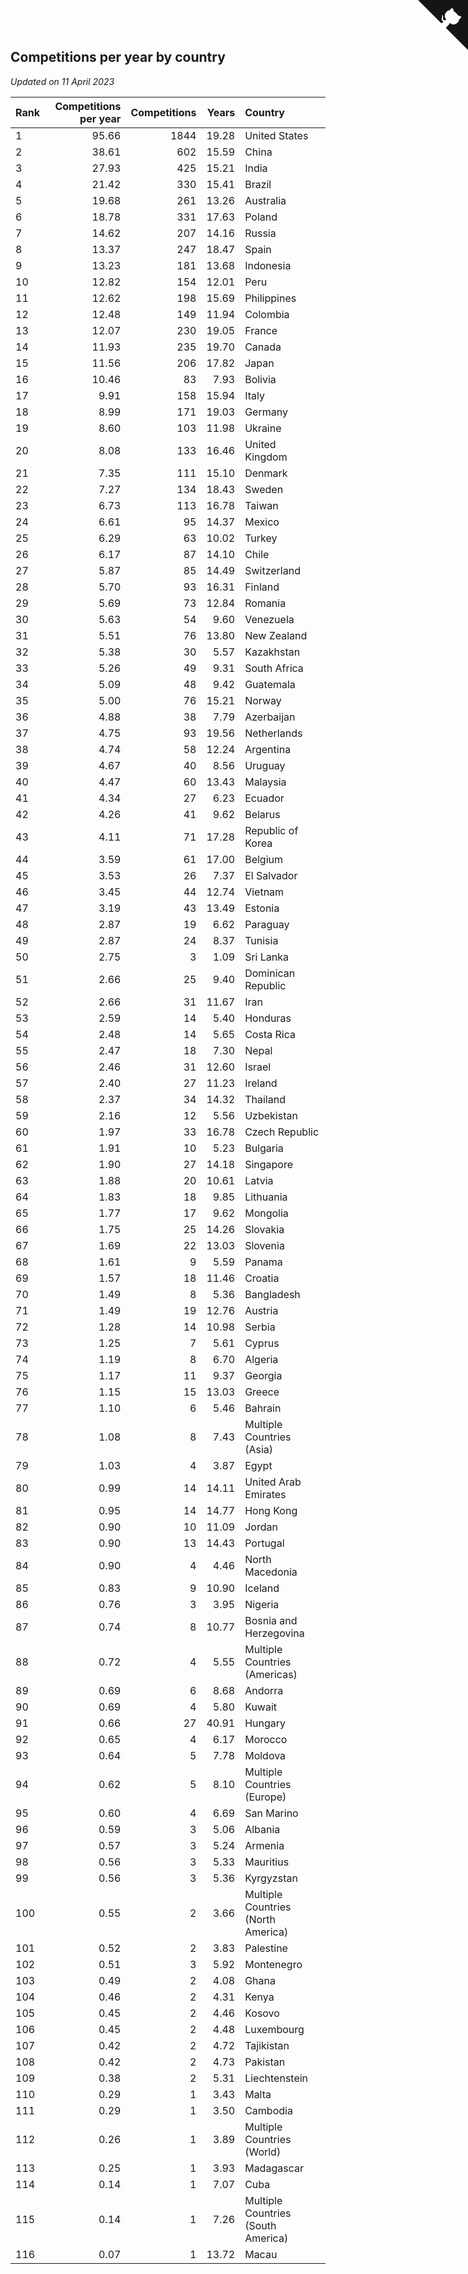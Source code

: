 ## Competitions per year by country

*Updated on 11 April 2023*

| Rank | Competitions per year | Competitions | Years | Country |
| :--- | ---: | ---: | ---: | :--- |
| 1 | 95.66 | 1844 | 19.28 | United States |
| 2 | 38.61 | 602 | 15.59 | China |
| 3 | 27.93 | 425 | 15.21 | India |
| 4 | 21.42 | 330 | 15.41 | Brazil |
| 5 | 19.68 | 261 | 13.26 | Australia |
| 6 | 18.78 | 331 | 17.63 | Poland |
| 7 | 14.62 | 207 | 14.16 | Russia |
| 8 | 13.37 | 247 | 18.47 | Spain |
| 9 | 13.23 | 181 | 13.68 | Indonesia |
| 10 | 12.82 | 154 | 12.01 | Peru |
| 11 | 12.62 | 198 | 15.69 | Philippines |
| 12 | 12.48 | 149 | 11.94 | Colombia |
| 13 | 12.07 | 230 | 19.05 | France |
| 14 | 11.93 | 235 | 19.70 | Canada |
| 15 | 11.56 | 206 | 17.82 | Japan |
| 16 | 10.46 | 83 | 7.93 | Bolivia |
| 17 | 9.91 | 158 | 15.94 | Italy |
| 18 | 8.99 | 171 | 19.03 | Germany |
| 19 | 8.60 | 103 | 11.98 | Ukraine |
| 20 | 8.08 | 133 | 16.46 | United Kingdom |
| 21 | 7.35 | 111 | 15.10 | Denmark |
| 22 | 7.27 | 134 | 18.43 | Sweden |
| 23 | 6.73 | 113 | 16.78 | Taiwan |
| 24 | 6.61 | 95 | 14.37 | Mexico |
| 25 | 6.29 | 63 | 10.02 | Turkey |
| 26 | 6.17 | 87 | 14.10 | Chile |
| 27 | 5.87 | 85 | 14.49 | Switzerland |
| 28 | 5.70 | 93 | 16.31 | Finland |
| 29 | 5.69 | 73 | 12.84 | Romania |
| 30 | 5.63 | 54 | 9.60 | Venezuela |
| 31 | 5.51 | 76 | 13.80 | New Zealand |
| 32 | 5.38 | 30 | 5.57 | Kazakhstan |
| 33 | 5.26 | 49 | 9.31 | South Africa |
| 34 | 5.09 | 48 | 9.42 | Guatemala |
| 35 | 5.00 | 76 | 15.21 | Norway |
| 36 | 4.88 | 38 | 7.79 | Azerbaijan |
| 37 | 4.75 | 93 | 19.56 | Netherlands |
| 38 | 4.74 | 58 | 12.24 | Argentina |
| 39 | 4.67 | 40 | 8.56 | Uruguay |
| 40 | 4.47 | 60 | 13.43 | Malaysia |
| 41 | 4.34 | 27 | 6.23 | Ecuador |
| 42 | 4.26 | 41 | 9.62 | Belarus |
| 43 | 4.11 | 71 | 17.28 | Republic of Korea |
| 44 | 3.59 | 61 | 17.00 | Belgium |
| 45 | 3.53 | 26 | 7.37 | El Salvador |
| 46 | 3.45 | 44 | 12.74 | Vietnam |
| 47 | 3.19 | 43 | 13.49 | Estonia |
| 48 | 2.87 | 19 | 6.62 | Paraguay |
| 49 | 2.87 | 24 | 8.37 | Tunisia |
| 50 | 2.75 | 3 | 1.09 | Sri Lanka |
| 51 | 2.66 | 25 | 9.40 | Dominican Republic |
| 52 | 2.66 | 31 | 11.67 | Iran |
| 53 | 2.59 | 14 | 5.40 | Honduras |
| 54 | 2.48 | 14 | 5.65 | Costa Rica |
| 55 | 2.47 | 18 | 7.30 | Nepal |
| 56 | 2.46 | 31 | 12.60 | Israel |
| 57 | 2.40 | 27 | 11.23 | Ireland |
| 58 | 2.37 | 34 | 14.32 | Thailand |
| 59 | 2.16 | 12 | 5.56 | Uzbekistan |
| 60 | 1.97 | 33 | 16.78 | Czech Republic |
| 61 | 1.91 | 10 | 5.23 | Bulgaria |
| 62 | 1.90 | 27 | 14.18 | Singapore |
| 63 | 1.88 | 20 | 10.61 | Latvia |
| 64 | 1.83 | 18 | 9.85 | Lithuania |
| 65 | 1.77 | 17 | 9.62 | Mongolia |
| 66 | 1.75 | 25 | 14.26 | Slovakia |
| 67 | 1.69 | 22 | 13.03 | Slovenia |
| 68 | 1.61 | 9 | 5.59 | Panama |
| 69 | 1.57 | 18 | 11.46 | Croatia |
| 70 | 1.49 | 8 | 5.36 | Bangladesh |
| 71 | 1.49 | 19 | 12.76 | Austria |
| 72 | 1.28 | 14 | 10.98 | Serbia |
| 73 | 1.25 | 7 | 5.61 | Cyprus |
| 74 | 1.19 | 8 | 6.70 | Algeria |
| 75 | 1.17 | 11 | 9.37 | Georgia |
| 76 | 1.15 | 15 | 13.03 | Greece |
| 77 | 1.10 | 6 | 5.46 | Bahrain |
| 78 | 1.08 | 8 | 7.43 | Multiple Countries (Asia) |
| 79 | 1.03 | 4 | 3.87 | Egypt |
| 80 | 0.99 | 14 | 14.11 | United Arab Emirates |
| 81 | 0.95 | 14 | 14.77 | Hong Kong |
| 82 | 0.90 | 10 | 11.09 | Jordan |
| 83 | 0.90 | 13 | 14.43 | Portugal |
| 84 | 0.90 | 4 | 4.46 | North Macedonia |
| 85 | 0.83 | 9 | 10.90 | Iceland |
| 86 | 0.76 | 3 | 3.95 | Nigeria |
| 87 | 0.74 | 8 | 10.77 | Bosnia and Herzegovina |
| 88 | 0.72 | 4 | 5.55 | Multiple Countries (Americas) |
| 89 | 0.69 | 6 | 8.68 | Andorra |
| 90 | 0.69 | 4 | 5.80 | Kuwait |
| 91 | 0.66 | 27 | 40.91 | Hungary |
| 92 | 0.65 | 4 | 6.17 | Morocco |
| 93 | 0.64 | 5 | 7.78 | Moldova |
| 94 | 0.62 | 5 | 8.10 | Multiple Countries (Europe) |
| 95 | 0.60 | 4 | 6.69 | San Marino |
| 96 | 0.59 | 3 | 5.06 | Albania |
| 97 | 0.57 | 3 | 5.24 | Armenia |
| 98 | 0.56 | 3 | 5.33 | Mauritius |
| 99 | 0.56 | 3 | 5.36 | Kyrgyzstan |
| 100 | 0.55 | 2 | 3.66 | Multiple Countries (North America) |
| 101 | 0.52 | 2 | 3.83 | Palestine |
| 102 | 0.51 | 3 | 5.92 | Montenegro |
| 103 | 0.49 | 2 | 4.08 | Ghana |
| 104 | 0.46 | 2 | 4.31 | Kenya |
| 105 | 0.45 | 2 | 4.46 | Kosovo |
| 106 | 0.45 | 2 | 4.48 | Luxembourg |
| 107 | 0.42 | 2 | 4.72 | Tajikistan |
| 108 | 0.42 | 2 | 4.73 | Pakistan |
| 109 | 0.38 | 2 | 5.31 | Liechtenstein |
| 110 | 0.29 | 1 | 3.43 | Malta |
| 111 | 0.29 | 1 | 3.50 | Cambodia |
| 112 | 0.26 | 1 | 3.89 | Multiple Countries (World) |
| 113 | 0.25 | 1 | 3.93 | Madagascar |
| 114 | 0.14 | 1 | 7.07 | Cuba |
| 115 | 0.14 | 1 | 7.26 | Multiple Countries (South America) |
| 116 | 0.07 | 1 | 13.72 | Macau |


<a href="https://github.com/JustinTimeCuber/wca_statistics" class="github-corner" aria-label="View source on Github"><svg width="80" height="80" viewBox="0 0 250 250" style="fill:#151513; color:#fff; position: absolute; top: 0; border: 0; right: 0;" aria-hidden="true"><path d="M0,0 L115,115 L130,115 L142,142 L250,250 L250,0 Z"></path><path d="M128.3,109.0 C113.8,99.7 119.0,89.6 119.0,89.6 C122.0,82.7 120.5,78.6 120.5,78.6 C119.2,72.0 123.4,76.3 123.4,76.3 C127.3,80.9 125.5,87.3 125.5,87.3 C122.9,97.6 130.6,101.9 134.4,103.2" fill="currentColor" style="transform-origin: 130px 106px;" class="octo-arm"></path><path d="M115.0,115.0 C114.9,115.1 118.7,116.5 119.8,115.4 L133.7,101.6 C136.9,99.2 139.9,98.4 142.2,98.6 C133.8,88.0 127.5,74.4 143.8,58.0 C148.5,53.4 154.0,51.2 159.7,51.0 C160.3,49.4 163.2,43.6 171.4,40.1 C171.4,40.1 176.1,42.5 178.8,56.2 C183.1,58.6 187.2,61.8 190.9,65.4 C194.5,69.0 197.7,73.2 200.1,77.6 C213.8,80.2 216.3,84.9 216.3,84.9 C212.7,93.1 206.9,96.0 205.4,96.6 C205.1,102.4 203.0,107.8 198.3,112.5 C181.9,128.9 168.3,122.5 157.7,114.1 C157.9,116.9 156.7,120.9 152.7,124.9 L141.0,136.5 C139.8,137.7 141.6,141.9 141.8,141.8 Z" fill="currentColor" class="octo-body"></path></svg></a><style>.github-corner:hover .octo-arm{animation:octocat-wave 560ms ease-in-out}@keyframes octocat-wave{0%,100%{transform:rotate(0)}20%,60%{transform:rotate(-25deg)}40%,80%{transform:rotate(10deg)}}@media (max-width:500px){.github-corner:hover .octo-arm{animation:none}.github-corner .octo-arm{animation:octocat-wave 560ms ease-in-out}}</style>
